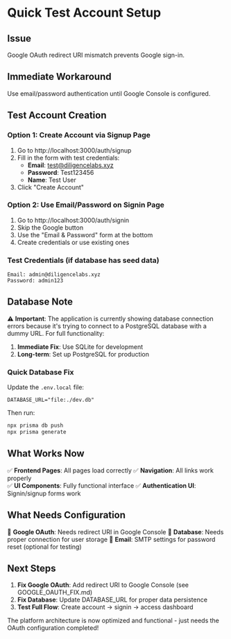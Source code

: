 # Quick Test Account Setup

## Issue
Google OAuth redirect URI mismatch prevents Google sign-in.

## Immediate Workaround
Use email/password authentication until Google Console is configured.

## Test Account Creation

### Option 1: Create Account via Signup Page
1. Go to http://localhost:3000/auth/signup
2. Fill in the form with test credentials:
   - **Email**: test@diligencelabs.xyz
   - **Password**: Test123456
   - **Name**: Test User
3. Click "Create Account"

### Option 2: Use Email/Password on Signin Page
1. Go to http://localhost:3000/auth/signin
2. Skip the Google button
3. Use the "Email & Password" form at the bottom
4. Create credentials or use existing ones

### Test Credentials (if database has seed data)
```
Email: admin@diligencelabs.xyz
Password: admin123
```

## Database Note
⚠️ **Important**: The application is currently showing database connection errors because it's trying to connect to a PostgreSQL database with a dummy URL. For full functionality:

1. **Immediate Fix**: Use SQLite for development
2. **Long-term**: Set up PostgreSQL for production

### Quick Database Fix
Update the `.env.local` file:
```
DATABASE_URL="file:./dev.db"
```

Then run:
```bash
npx prisma db push
npx prisma generate
```

## What Works Now
✅ **Frontend Pages**: All pages load correctly
✅ **Navigation**: All links work properly  
✅ **UI Components**: Fully functional interface
✅ **Authentication UI**: Signin/signup forms work

## What Needs Configuration
🔧 **Google OAuth**: Needs redirect URI in Google Console
🔧 **Database**: Needs proper connection for user storage
🔧 **Email**: SMTP settings for password reset (optional for testing)

## Next Steps
1. **Fix Google OAuth**: Add redirect URI to Google Console (see GOOGLE_OAUTH_FIX.md)
2. **Fix Database**: Update DATABASE_URL for proper data persistence
3. **Test Full Flow**: Create account → signin → access dashboard

The platform architecture is now optimized and functional - just needs the OAuth configuration completed!